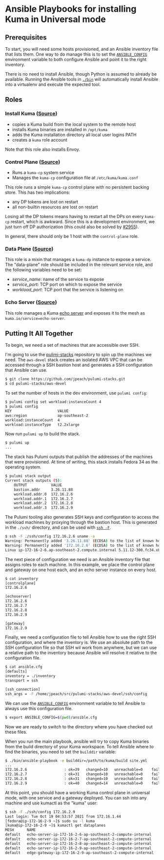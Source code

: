 # Ansible Playbooks for installing Kuma in Universal mode

## Prerequisites

To start, you will need some hosts provisioned, and an Ansible
inventory file that lists them. One way to do manage this is to set the
[`ANSIBLE_CONFIG`](https://docs.ansible.com/ansible/latest/reference_appendices/config.html#envvar-ANSIBLE_CONFIG)
environment variable to both configure Ansible and point it to the right
inventory.

There is no need to install Ansible, though Python is assumed to
already be available. Running the Ansible tools in [`./bin`](./bin)
will automatically install Ansible into a virtualenv and execute the
expected tool.

## Roles

### Install Kuma ([Source](./roles/install-kuma))

* copies a Kuma build from the local system to the remote host
* installs Kuma binaries are installed in `/opt/kuma`
* adds the Kuma installation directory all local user logins PATH
* creates a `kuma` role account

Note that this role also installs Envoy.

### Control Plane ([Source](./roles/control-plane))

* Runs a `kuma-cp` system service
* Manages the `kuma-cp` configuration file at `/etc/kuma/kuma.conf`

This role runs a simple `kuma-cp` control plane with no persistent backing
store. This has two implications:

* any DP tokens are lost on restart
* all non-builtin resources are lost on restart

Losing all the DP tokens means having to restart all the DPs on every
`kuma-cp` restart, which is awkward. Since this is a development
environment, we just turn off DP authorization (this could also
be solved by [#2955](https://github.com/kumahq/kuma/issues/2955)).

In general, there should only be 1 host with the `control-plane` role.

### Data Plane ([Source](./roles/data-plane))

This role is a mixin that manages a `kuma-dp` instance to expose
a service.  The "data-plane" role should be included in the relevant
service role, and the following variables need to be set:

* _service_name_: name of the service to expose
* _service_port_: TCP port on which to expose the service
* _workload_port_: TCP port that the service is listening on

### Echo Server ([Source](./roles/echo-server))

This role manages a Kuma
[echo server](https://github.com/kumahq/kuma/tree/master/test/server)
and exposes it to the mesh as `kuma.io/service=echo-server`.

## Putting It All Together

To begin, we need a set of machines that are accessible over SSH.

I'm going to use the
[pulimi-stacks](https://github.com/jpeach/pulumi-stacks)
repository to spin up the machines we need. The `aws-devel` stack creates
an isolated AWS VPC that can be accessed through a SSH bastion host and
generates a SSH configuration that Ansible can use.

```bash
$ git clone https://github.com/jpeach/pulumi-stacks.git
$ cd pulumi-stacks/aws-devel
```

To set the number of hosts in the dev environment, use `pulumi config`:

```bash
$ pulumi config set workload:instanceCount 4
$ pulumi config
KEY                     VALUE
aws:region              ap-southeast-2
workload:instanceCount  4
workload:instanceType   t2.2xlarge
```

Now run `pulumi up` to build the stack.

```bash
$ pulumi up
...
```

The stack has Pulumi outputs that publish the addresses of the machines
that were provisioned. At time of writing, this stack installs Fedora
34 as the operating system.

```bash
$ pulumi stack output
Current stack outputs (5):
    OUTPUT           VALUE
    bastion.addr     3.26.11.88
    workload.addr.0  172.16.2.6
    workload.addr.1  172.16.2.7
    workload.addr.2  172.16.2.8
    workload.addr.3  172.16.2.9
```

The Pulumi tooling also generates SSH keys and configuration to access
the workload machines by proxying through the bastion host. This is
generated in the `./ssh/` directory, and can be used with
[`ssh -F`](https://man.openbsd.org/ssh#F).

```bash
$ ssh -F ./ssh/config 172.16.2.6 uname -a
Warning: Permanently added '3.26.11.88' (ECDSA) to the list of known hosts.
Warning: Permanently added '172.16.2.6' (ECDSA) to the list of known hosts.
Linux ip-172-16-2-6.ap-southeast-2.compute.internal 5.11.12-300.fc34.x86_64 #1 SMP Wed Apr 7 16:31:13 UTC 2021 x86_64 x86_64 x86_64 GNU/Linux
```

The next piece of configuration we need is an Ansible inventory file that
assigns roles to each machine. In this example, we place the control plane
and gateway on one host each, and an echo server instance on every host.

```bash
$ cat inventory
[controlplane]
172.16.2.6

[echoserver]
172.16.2.6
172.16.2.7
172.16.2.8
172.16.2.9

[gateway]
172.16.2.9
```

Finally, we need a configuration file to tell Ansible how to use the
right SSH configuration, and where the inventory is. We use an absolute
path to the SSH configuration file so that SSH wil work from anywhere, but
we can use a relative path to the inventory because Ansible will resolve it
relative to the configuration file.

```bash
$ cat ansible.cfg
[defaults]
inventory = ./inventory
transport = ssh

[ssh_connection]
ssh_args = -F /home/jpeach/src/pulumi-stacks/aws-devel/ssh/config
```

We can use the
[`ANSIBLE_CONFIG`](https://docs.ansible.com/ansible/latest/reference_appendices/config.html#the-configuration-file)
environment variable to tell Ansible to always use this configuration file.

```bash
$ export ANSIBLE_CONFIG=$(pwd)/ansible.cfg
```

Now we are ready to switch to the directory where you have checked out
these files.

When you run the main playbook, ansible will try to copy Kuma binaries
from the build directory of your Kuma workspace. To tell Ansible where
to find the binaries, you need to set the `builddir` variable:

```bash
$ ./bin/ansible-playbook -e builddir=/path/to/kuma/build site.yml
...
172.16.2.6                 : ok=39   changed=10   unreachable=0    failed=0    skipped=1    rescued=0    ignored=0
172.16.2.7                 : ok=31   changed=10   unreachable=0    failed=0    skipped=1    rescued=0    ignored=0
172.16.2.8                 : ok=31   changed=10   unreachable=0    failed=0    skipped=1    rescued=0    ignored=0
172.16.2.9                 : ok=40   changed=14   unreachable=0    failed=0    skipped=1    rescued=0    ignored=0
```

At this point, you should have a working Kuma control plane in universal
mode, with one service and a gateway deployed. You can ssh into any
machine and use kumactl as the "kuma" user:

```bash
$ ssh -F ./ssh/config 172.16.2.9
Last login: Tue Oct 19 04:53:57 2021 from 172.16.1.44
[fedora@ip-172-16-2-9 ~]$ sudo su -l kuma
[kuma@ip-172-16-2-9 ~]$ kumactl get dataplanes
MESH      NAME                                                         TAGS                           AGE
default   echo-server-ip-172-16-2-6-ap-southeast-2-compute-internal    kuma.io/service=echo-server    6m
default   echo-server-ip-172-16-2-7-ap-southeast-2-compute-internal    kuma.io/service=echo-server    6m
default   echo-server-ip-172-16-2-8-ap-southeast-2-compute-internal    kuma.io/service=echo-server    6m
default   echo-server-ip-172-16-2-9-ap-southeast-2-compute-internal    kuma.io/service=echo-server    6m
default   edge-gateway-ip-172-16-2-9-ap-southeast-2-compute-internal   kuma.io/service=edge-gateway   1m
```
